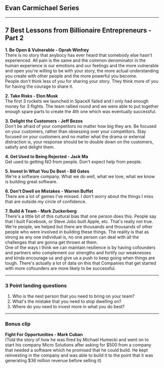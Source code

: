 ## Evan Carmichael Series

---
## 7 Best Lessons from Billionaire Entrepreneurs - Part 2

**1. Be Open & Vulnerable - Oprah Winfrey**  
There is no story that anybocy has ever heard that somebody else hasn't experienced. All pain is the same and the common denominator in the human experience is our emotions and our feelings and the more vulnerable and open you're willing to be with your story, the more actual understanding you create with other people and the more powerful you become.  
People don't think less of you for sharing your story. They think more of you for having the courage to share it.

**2. Take Risks - Elon Musk**  
The first 3 rockets we launched in SpaceX failed and I only had enough money for 3 flights. The team rallied round and we were able to put together enough spare parts to create the 4th one which was eventually successful.

**3. Delight the Customers - Jeff Bezos**  
Don't be afraid of your competitors no matter how big they are. Be focused on your customers, rather than obsessing over your competitors. Stay focused on your customers and no matter what the drama or external distraction is, your response should be to double down on the customers, satisfy and delight them.

**4. Get Used to Being Rejected - Jack Ma**  
Get used to getting NO from people. Don't expect help from people.

**5. Invest In What You Do Best - Bill Gates**  
We're a software company. What we do well, what we love, what we know is building great software.

**6. Don't Dwell on Mistakes - Warren Buffet**  
There are a lot of games I've missed. I don't worry about the things I miss that are outside my circle of confidence. 

**7. Build A Team - Mark Zuckerberg**  
There's a little bit of this cultural bias that one person does this. People say that I built Facebook, or Steve Jobs built Apple, etc. That's really not true. We're people, we helped but there are thousands and thousands of other people who were involved in building these things. 
The reality is that as strong as any one individual is, no one person can deal with all the challenges that are gonna get thrown at them.  
One of the ways I think we can maintain resilience is by having cofounders and partners who complement our strengths and fortify our weaknesses and kinda encourage us and give us a push to keep going when things are tough.
There's actually a lot of data on this that Companies that get started with more cofounders are more likely to be successful.  

---
### 3 Point landing questions
1. Who is the nest person that you need to bring on your team?
2. What's the mistake that you need to stop dwelling on?
3. Where do you need to invest more in what you do best?
---
### Bonus clip
**Fight For Opportunities - Mark Cuban**  
(Told the story of how he was fired by Michael Humecki and went on to start his company Micro Solutions after asking for $500 from a company that needed a software which he promised that he could build. He kept reinvesting in the company and was able to build it to the point that it was generating $36 million revenue before selling it)
